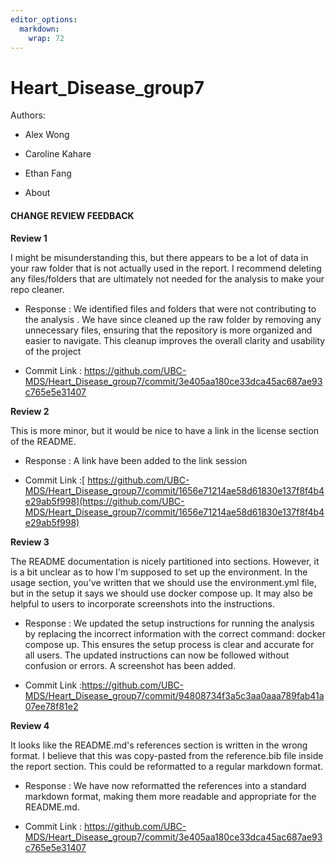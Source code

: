 ```yaml
---
editor_options: 
  markdown: 
    wrap: 72
---
```


# **Heart_Disease_group7**

Authors:

-   Alex Wong

-   Caroline Kahare

-   Ethan Fang

-   About

#### CHANGE REVIEW FEEDBACK

**Review 1**

I might be misunderstanding this, but there appears to be a lot of data
in your raw folder that is not actually used in the report. I recommend
deleting any files/folders that are ultimately not needed for the
analysis to make your repo cleaner.

-   Response : We identified files and folders that were not
    contributing to the analysis . We have since cleaned up the raw
    folder by removing any unnecessary files, ensuring that the
    repository is more organized and easier to navigate. This cleanup
    improves the overall clarity and usability of the project

-   Commit Link :
    <https://github.com/UBC-MDS/Heart_Disease_group7/commit/3e405aa180ce33dca45ac687ae93c765e5e31407>

**Review 2**

This is more minor, but it would be nice to have a link in the license
section of the README.

-   Response : A link have been added to the link session

-   Commit Link :[
    https://github.com/UBC-MDS/Heart_Disease_group7/commit/1656e71214ae58d61830e137f8f4b4e29ab5f998](https://github.com/UBC-MDS/Heart_Disease_group7/commit/1656e71214ae58d61830e137f8f4b4e29ab5f998)

**Review 3**

The README documentation is nicely partitioned into sections. However,
it is a bit unclear as to how I'm supposed to set up the environment. In
the usage section, you've written that we should use the environment.yml
file, but in the setup it says we should use docker compose up. It may
also be helpful to users to incorporate screenshots into the
instructions.

-   Response : We updated the setup instructions for running the
    analysis by replacing the incorrect information with the correct
    command: docker compose up. This ensures the setup process is clear
    and accurate for all users. The updated instructions can now be
    followed without confusion or errors. A screenshot has been added.

-   Commit Link
    :<https://github.com/UBC-MDS/Heart_Disease_group7/commit/94808734f3a5c3aa0aaa789fab41a07ee78f81e2>

**Review 4**

It looks like the README.md's references section is written in the wrong
format. I believe that this was copy-pasted from the reference.bib file
inside the report section. This could be reformatted to a regular
markdown format.

-   Response : We have now reformatted the references into a standard
    markdown format, making them more readable and appropriate for the
    README.md.

-   Commit Link :
    <https://github.com/UBC-MDS/Heart_Disease_group7/commit/3e405aa180ce33dca45ac687ae93c765e5e31407>
